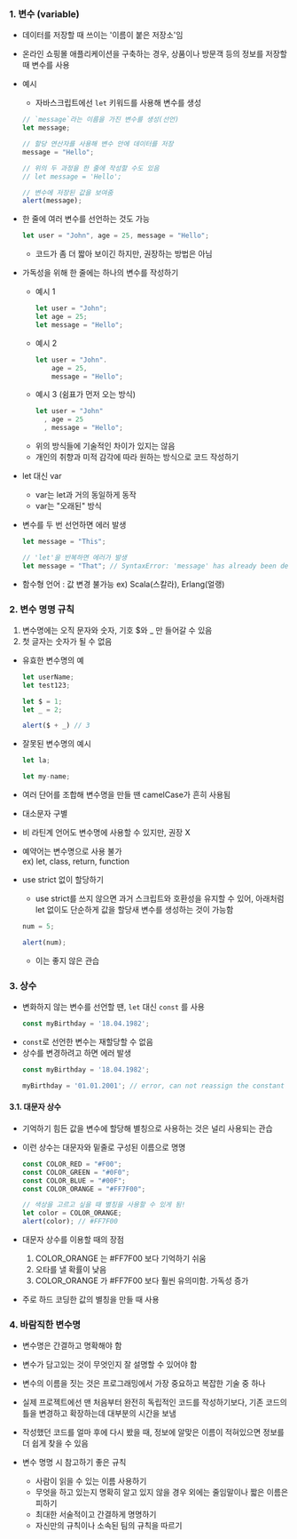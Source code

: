 ### 1. 변수 (variable)
- 데이터를 저장할 때 쓰이는 '이름이 붙은 저장소'임
- 온라인 쇼핑몰 애플리케이션을 구축하는 경우, 상품이나 방문객 등의 정보를 저장할 때 변수를 사용

- 예시
    - 자바스크립트에선 `let` 키워드를 사용해 변수를 생성

    ``` javascript
    // `message`라는 이름을 가진 변수를 생성(선언)
    let message;

    // 할당 연산자를 사용해 변수 안에 데이터를 저장
    message = "Hello";

    // 위의 두 과정을 한 줄에 작성할 수도 있음
    // let message = 'Hello';

    // 변수에 저장된 값을 보여줌
    alert(message);
    ```

- 한 줄에 여러 변수를 선언하는 것도 가능
    ``` javascript
    let user = "John", age = 25, message = "Hello";
    ```
    - 코드가 좀 더 짧아 보이긴 하지만, 권장하는 방법은 아님
- 가독성을 위해 한 줄에는 하나의 변수를 작성하기
    - 예시 1
        ``` javascript
        let user = "John";
        let age = 25;
        let message = "Hello";
        ```
    - 예시 2
        ``` javascript
        let user = "John".
            age = 25,
            message = "Hello";
        ```
    - 예시 3 (쉼표가 먼저 오는 방식)
        ``` javascript
        let user = "John"
          , age = 25
          , message = "Hello";
        ```
    - 위의 방식들에 기술적인 차이가 있지는 않음
    - 개인의 취향과 미적 감각에 따라 원하는 방식으로 코드 작성하기

- let 대신 var
    - var는 let과 거의 동일하게 동작
    - var는 "오래된" 방식

- 변수를 두 번 선언하면 에러 발생
    ``` javascript
    let message = "This";

    // 'let'을 반복하면 에러가 발생
    let message = "That"; // SyntaxError: 'message' has already been declared
    ```

- 함수형 언어 : 값 변경 불가능
    ex) Scala(스칼라), Erlang(얼랭)

### 2. 변수 명명 규칙
1. 변수명에는 오직 문자와 숫자, 기호 $와 _ 만 들어갈 수 있음
2. 첫 글자는 숫자가 될 수 없음

- 유효한 변수명의 예
    ``` javascript
    let userName;
    let test123;

    let $ = 1;
    let _ = 2;

    alert($ + _) // 3
    ```
- 잘못된 변수명의 예시
    ``` javascript
    let la;

    let my-name;
    ```

- 여러 단어를 조합해 변수명을 만들 땐 camelCase가 흔히 사용됨
- 대소문자 구별
- 비 라틴계 언어도 변수명에 사용할 수 있지만, 권장 X
- 예약어는 변수명으로 사용 불가  
  ex) let, class, return, function

- use strict 없이 할당하기
    - use strict를 쓰지 않으면 과거 스크립트와 호환성을 유지할 수 있어, 아래처럼 let 없이도 단순하게 값을 할당새 변수를 생성하는 것이 가능함
    ``` javascript
    num = 5;

    alert(num);
    ```
    - 이는 좋지 않은 관습

### 3. 상수
- 변화하지 않는 변수를 선언할 땐, `let` 대신 `const` 를 사용
    ``` javascript
    const myBirthday = '18.04.1982';
    ```
- `const`로 선언한 변수는 재할당할 수 없음
- 상수를 변경하려고 하면 에러 발생
    ``` javascript
    const myBirthday = '18.04.1982';
    
    myBirthday = '01.01.2001'; // error, can not reassign the constant
    ```

#### 3.1. 대문자 상수
- 기억하기 힘든 값을 변수에 할당해 별칭으로 사용하는 것은  널리 사용되는 관습
- 이런 상수는 대문자와 밑줄로 구성된 이름으로 명명
    ``` javascript
    const COLOR_RED = "#F00";
    const COLOR_GREEN = "#0F0";
    const COLOR_BLUE = "#00F";
    const COLOR_ORANGE = "#FF7F00";
    
    // 색상을 고르고 싶을 때 별칭을 사용할 수 있게 됨!
    let color = COLOR_ORANGE;
    alert(color); // #FF7F00
    ```

- 대문자 상수를 이용할 때의 장점
    1. COLOR_ORANGE 는 #FF7F00 보다 기억하기 쉬움
    2. 오타를 낼 확률이 낮음
    3. COLOR_ORANGE 가 #FF7F00 보다 훨씬 유의미함. 가독성 증가

- 주로 하드 코딩한 값의 별칭을 만들 때 사용

### 4. 바람직한 변수명
- 변수명은 간결하고 명확해야 함
- 변수가 담고있는 것이 무엇인지 잘 설명할 수 있어야 함

- 변수의 이름을 짓는 것은 프로그래밍에서 가장 중요하고 복잡한 기술 중 하나
- 실제 프로젝트에선 맨 처음부터 완전히 독립적인 코드를 작성하기보다, 기존 코드의 틀을 변경하고 확장하는데 대부분의 시간을 보냄
- 작성했던 코드를 얼마 후에 다시 봤을 때, 정보에 알맞은 이름이 적혀있으면 정보를 더 쉽게 찾을 수 있음

- 변수 명명 시 참고하기 좋은 규칙
    - 사람이 읽을 수 있는 이름 사용하기
    - 무엇을 하고 있는지 명확히 알고 있지 않을 경우 외에는 줄임말이나 짧은 이름은 피하기
    - 최대한 서술적이고 간결하게 명명하기
    - 자신만의 규칙이나 소속된 팀의 규칙을 따르기